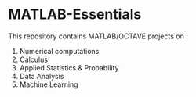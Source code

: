# MATLAB-Essentials

This repository contains MATLAB/OCTAVE projects on :
1. Numerical computations
2. Calculus
3. Applied Statistics & Probability
4. Data Analysis
5. Machine Learning
